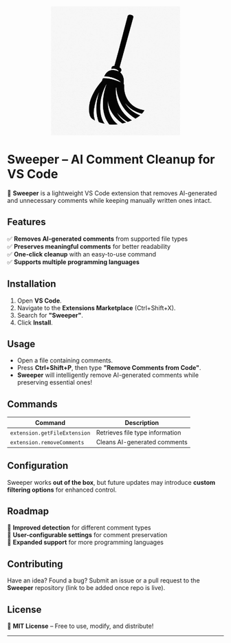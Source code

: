 <img src="src/extension.jpg" alt="Sweeper" width="300" height="300" style="display: block; margin: 0 auto;">

# **Sweeper – AI Comment Cleanup for VS Code**  

🚀 **Sweeper** is a lightweight VS Code extension that removes AI-generated and unnecessary comments while keeping manually written ones intact.  

## **Features**  
✅ **Removes AI-generated comments** from supported file types  
✅ **Preserves meaningful comments** for better readability  
✅ **One-click cleanup** with an easy-to-use command  
✅ **Supports multiple programming languages**  

## **Installation**  
1. Open **VS Code**.  
2. Navigate to the **Extensions Marketplace** (Ctrl+Shift+X).  
3. Search for **"Sweeper"**.  
4. Click **Install**.  

## **Usage**  
- Open a file containing comments.  
- Press **Ctrl+Shift+P**, then type **"Remove Comments from Code"**.  
- **Sweeper** will intelligently remove AI-generated comments while preserving essential ones!  

## **Commands**  
| Command                   | Description                     |  
|---------------------------|---------------------------------|  
| `extension.getFileExtension` | Retrieves file type information |  
| `extension.removeComments`   | Cleans AI-generated comments   |  

## **Configuration**  
Sweeper works **out of the box**, but future updates may introduce **custom filtering options** for enhanced control.  

## **Roadmap**  
🔹 **Improved detection** for different comment types  
🔹 **User-configurable settings** for comment preservation  
🔹 **Expanded support** for more programming languages  

## **Contributing**  
Have an idea? Found a bug? Submit an issue or a pull request to the **Sweeper** repository (link to be added once repo is live).  

## **License**  
📝 **MIT License** – Free to use, modify, and distribute!  

---
